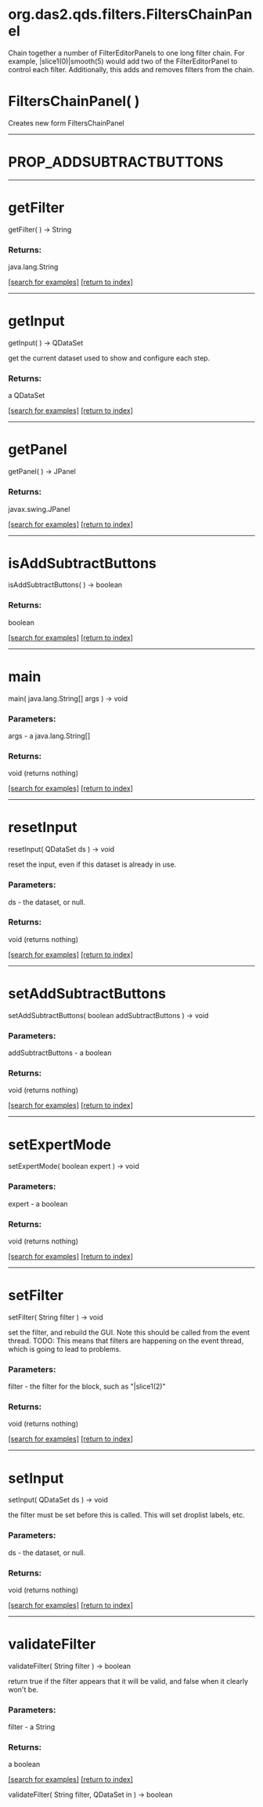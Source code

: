 # org.das2.qds.filters.FiltersChainPanel

Chain together a number of FilterEditorPanels to one long filter chain.  For example,
 |slice1(0)|smooth(5) would add two of the FilterEditorPanel to control each
 filter.  Additionally, this adds and removes filters from the chain.

# FiltersChainPanel( )
Creates new form FiltersChainPanel

***
<a name="PROP_ADDSUBTRACTBUTTONS"></a>
# PROP_ADDSUBTRACTBUTTONS



***
<a name="getFilter"></a>
# getFilter
getFilter(  ) &rarr; String



### Returns:
java.lang.String


<a href="https://github.com/autoplot/dev/search?q=getFilter&unscoped_q=getFilter">[search for examples]</a>
<a href="https://github.com/autoplot/documentation/blob/master/javadoc/index-all.md">[return to index]</a>

***
<a name="getInput"></a>
# getInput
getInput(  ) &rarr; QDataSet

get the current dataset used to show and configure each step.

### Returns:
a QDataSet


<a href="https://github.com/autoplot/dev/search?q=getInput&unscoped_q=getInput">[search for examples]</a>
<a href="https://github.com/autoplot/documentation/blob/master/javadoc/index-all.md">[return to index]</a>

***
<a name="getPanel"></a>
# getPanel
getPanel(  ) &rarr; JPanel



### Returns:
javax.swing.JPanel


<a href="https://github.com/autoplot/dev/search?q=getPanel&unscoped_q=getPanel">[search for examples]</a>
<a href="https://github.com/autoplot/documentation/blob/master/javadoc/index-all.md">[return to index]</a>

***
<a name="isAddSubtractButtons"></a>
# isAddSubtractButtons
isAddSubtractButtons(  ) &rarr; boolean



### Returns:
boolean


<a href="https://github.com/autoplot/dev/search?q=isAddSubtractButtons&unscoped_q=isAddSubtractButtons">[search for examples]</a>
<a href="https://github.com/autoplot/documentation/blob/master/javadoc/index-all.md">[return to index]</a>

***
<a name="main"></a>
# main
main( java.lang.String[] args ) &rarr; void



### Parameters:
args - a java.lang.String[]

### Returns:
void (returns nothing)


<a href="https://github.com/autoplot/dev/search?q=main&unscoped_q=main">[search for examples]</a>
<a href="https://github.com/autoplot/documentation/blob/master/javadoc/index-all.md">[return to index]</a>

***
<a name="resetInput"></a>
# resetInput
resetInput( QDataSet ds ) &rarr; void

reset the input, even if this dataset is already in use.

### Parameters:
ds - the dataset, or null.

### Returns:
void (returns nothing)


<a href="https://github.com/autoplot/dev/search?q=resetInput&unscoped_q=resetInput">[search for examples]</a>
<a href="https://github.com/autoplot/documentation/blob/master/javadoc/index-all.md">[return to index]</a>

***
<a name="setAddSubtractButtons"></a>
# setAddSubtractButtons
setAddSubtractButtons( boolean addSubtractButtons ) &rarr; void



### Parameters:
addSubtractButtons - a boolean

### Returns:
void (returns nothing)


<a href="https://github.com/autoplot/dev/search?q=setAddSubtractButtons&unscoped_q=setAddSubtractButtons">[search for examples]</a>
<a href="https://github.com/autoplot/documentation/blob/master/javadoc/index-all.md">[return to index]</a>

***
<a name="setExpertMode"></a>
# setExpertMode
setExpertMode( boolean expert ) &rarr; void



### Parameters:
expert - a boolean

### Returns:
void (returns nothing)


<a href="https://github.com/autoplot/dev/search?q=setExpertMode&unscoped_q=setExpertMode">[search for examples]</a>
<a href="https://github.com/autoplot/documentation/blob/master/javadoc/index-all.md">[return to index]</a>

***
<a name="setFilter"></a>
# setFilter
setFilter( String filter ) &rarr; void

set the filter, and rebuild the GUI.  Note this should be called from the 
 event thread.  TODO: This means that filters are happening on the event thread,
 which is going to lead to problems.

### Parameters:
filter - the filter for the block, such as "|slice1(2)"

### Returns:
void (returns nothing)


<a href="https://github.com/autoplot/dev/search?q=setFilter&unscoped_q=setFilter">[search for examples]</a>
<a href="https://github.com/autoplot/documentation/blob/master/javadoc/index-all.md">[return to index]</a>

***
<a name="setInput"></a>
# setInput
setInput( QDataSet ds ) &rarr; void

the filter must be set before this is called.  This will set 
 droplist labels, etc.

### Parameters:
ds - the dataset, or null.

### Returns:
void (returns nothing)


<a href="https://github.com/autoplot/dev/search?q=setInput&unscoped_q=setInput">[search for examples]</a>
<a href="https://github.com/autoplot/documentation/blob/master/javadoc/index-all.md">[return to index]</a>

***
<a name="validateFilter"></a>
# validateFilter
validateFilter( String filter ) &rarr; boolean

return true if the filter appears that it will be valid, and 
 false when it clearly won't be.

### Parameters:
filter - a String

### Returns:
a boolean


<a href="https://github.com/autoplot/dev/search?q=validateFilter&unscoped_q=validateFilter">[search for examples]</a>
<a href="https://github.com/autoplot/documentation/blob/master/javadoc/index-all.md">[return to index]</a>

validateFilter( String filter, QDataSet in ) &rarr; boolean<br>
